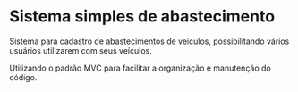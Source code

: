 # Sistema simples de abastecimento

Sistema para cadastro de abastecimentos de veículos, possibilitando vários usuários utilizarem com seus veículos.

Utilizando o padrão MVC para facilitar a organização e manutenção do código.
